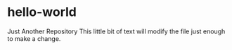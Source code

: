 # hello-world
Just Another Repository
This little bit of text will modify the file just enough to make a change.

